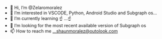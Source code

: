 - 👋 Hi, I’m @Zelaromoralez
- 👀 I’m interested in VSCODE, Python, Android Studio and Subgraph os...
- 🌱 I’m currently learning ☝ ...☝    
- 💞️ I’m looking for the most recent available version of Subgraph os
- 📫 How to reach me ...shaunmoralez@outolook.com

<!---
Zelaromoralez/Zelaromoralez is a vacant respository.  Show me
--->

